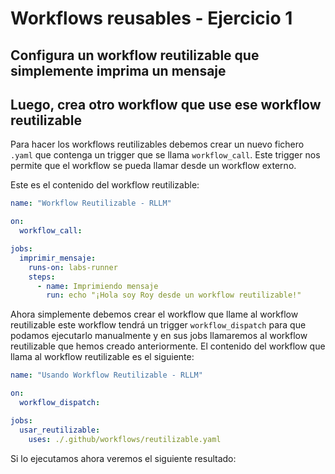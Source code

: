 # Workflows reusables - Ejercicio 1

## Configura un workflow reutilizable que simplemente imprima un mensaje

## Luego, crea otro workflow que use ese workflow reutilizable

Para hacer los workflows reutilizables debemos crear un nuevo fichero `.yaml` que contenga un trigger que se llama `workflow_call`. Este trigger nos permite que el workflow se pueda llamar desde un workflow externo.

Este es el contenido del workflow reutilizable:

```yaml
name: "Workflow Reutilizable - RLLM"

on:
  workflow_call:

jobs:
  imprimir_mensaje:
    runs-on: labs-runner
    steps:
      - name: Imprimiendo mensaje
        run: echo "¡Hola soy Roy desde un workflow reutilizable!"
```	

Ahora simplemente debemos crear el workflow que llame al workflow reutilizable este workflow tendrá un trigger `workflow_dispatch` para que podamos ejecutarlo manualmente y en sus jobs llamaremos al workflow reutilizable que hemos creado anteriormente. El contenido del workflow que llama al workflow reutilizable es el siguiente:

```yaml
name: "Usando Workflow Reutilizable - RLLM"

on:
  workflow_dispatch:

jobs:
  usar_reutilizable:
    uses: ./.github/workflows/reutilizable.yaml
```

Si lo ejecutamos ahora veremos el siguiente resultado:

